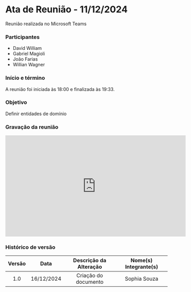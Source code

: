 # Ata de Reunião - 11/12/2024

Reunião realizada no Microsoft Teams

### Participantes
- David William
- Gabriel Magioli
- João Farias
- Willian Wagner

### Início e término
A reunião foi iniciada às 18:00 e finalizada às 19:33.

### Objetivo
Definir entidades de domínio

### Gravação da reunião

<iframe width="560" height="315" src="https://www.youtube.com/embed/QCqaAYVixf4" title="YouTube video player" frameborder="0" allow="accelerometer; autoplay; clipboard-write; encrypted-media; gyroscope; picture-in-picture; web-share" referrerpolicy="strict-origin-when-cross-origin" allowfullscreen></iframe>

### Histórico de versão

| Versão |    Data    | Descrição da Alteração | Nome(s) Integrante(s) |
| :----: | :--------: | :--------------------: | :-------------------: |
|  1.0   | 16/12/2024 |  Criação do documento  |      Sophia Souza     |